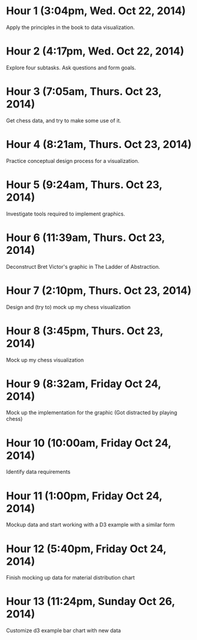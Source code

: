 # Hour 1 (3:04pm, Wed. Oct 22, 2014)
Apply the principles in the book to data visualization. 

# Hour 2 (4:17pm, Wed. Oct 22, 2014)
Explore four subtasks. Ask questions and form goals. 

# Hour 3 (7:05am, Thurs. Oct 23, 2014)
Get chess data, and try to make some use of it. 

# Hour 4 (8:21am, Thurs. Oct 23, 2014)
Practice conceptual design process for a visualization.

# Hour 5 (9:24am, Thurs. Oct 23, 2014)
Investigate tools required to implement graphics.

# Hour 6 (11:39am, Thurs. Oct 23, 2014)
Deconstruct Bret Victor's graphic in The Ladder of Abstraction.

# Hour 7 (2:10pm, Thurs. Oct 23, 2014)
Design and (try to) mock up my chess visualization

# Hour 8 (3:45pm, Thurs. Oct 23, 2014)
Mock up my chess visualization

# Hour 9 (8:32am, Friday Oct 24, 2014)
Mock up the implementation for the graphic (Got distracted by playing chess)

# Hour 10 (10:00am, Friday Oct 24, 2014)
Identify data requirements

# Hour 11 (1:00pm, Friday Oct 24, 2014)
Mockup data and start working with a D3 example with a similar form

# Hour 12 (5:40pm, Friday Oct 24, 2014)
Finish mocking up data for material distribution chart

# Hour 13 (11:24pm, Sunday Oct 26, 2014)
Customize d3 example bar chart with new data